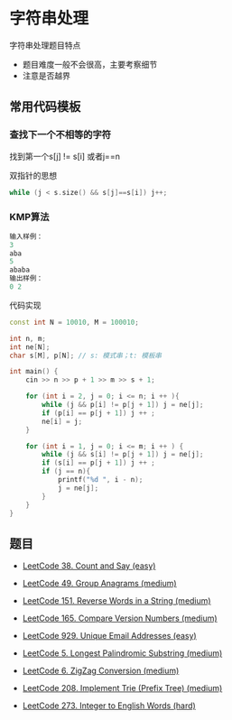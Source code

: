 # 字符串处理

字符串处理题目特点

- 题目难度一般不会很高，主要考察细节
- 注意是否越界

## 常用代码模板

### 查找下一个不相等的字符

找到第一个s[j] != s[i] 或者j==n

双指针的思想

```cpp
while (j < s.size() && s[j]==s[i]) j++;
```


### KMP算法

```cpp
输入样例：
3
aba
5
ababa
输出样例：
0 2
```

代码实现

```cpp
const int N = 10010, M = 100010;

int n, m;
int ne[N];
char s[M], p[N]; // s: 模式串；t: 模板串

int main() {
    cin >> n >> p + 1 >> m >> s + 1;

    for (int i = 2, j = 0; i <= n; i ++ ){
        while (j && p[i] != p[j + 1]) j = ne[j];
        if (p[i] == p[j + 1]) j ++ ;
        ne[i] = j;
    }

    for (int i = 1, j = 0; i <= m; i ++ ) {
        while (j && s[i] != p[j + 1]) j = ne[j];
        if (s[i] == p[j + 1]) j ++ ;
        if (j == n){
            printf("%d ", i - n);
            j = ne[j];
        }
    }
}
```

## 题目

- [LeetCode 38. Count and Say (easy)](https://github.com/muyids/leetcode/blob/master/algorithms/1-100/38.count-and-say.md)

- [LeetCode 49. Group Anagrams (medium)](https://github.com/muyids/leetcode/blob/master/algorithms/1-100/49.group-anagrams.md)

- [LeetCode 151. Reverse Words in a String (medium)](https://github.com/muyids/leetcode/blob/master/algorithms/101-200/151.reverse-words-in-a-string.md)

- [LeetCode 165. Compare Version Numbers (medium)](https://github.com/muyids/leetcode/blob/master/algorithms/101-200/165.compare-version-numbers.md)

- [LeetCode 929. Unique Email Addresses (easy)](https://github.com/muyids/leetcode/blob/master/algorithms/901-1000/929.unique-email-addresses.md)

- [LeetCode 5. Longest Palindromic Substring (medium)](https://github.com/muyids/leetcode/blob/master/algorithms/1-100/5.longest-palindromic-substring.md)

- [LeetCode 6. ZigZag Conversion (medium)](https://github.com/muyids/leetcode/blob/master/algorithms/1-100/6.zigzag-conversion.md)

- [LeetCode 208. Implement Trie (Prefix Tree) (medium)](https://github.com/muyids/leetcode/blob/master/algorithms/201-300/208.implement-trie-prefix-tree.md)

- [LeetCode 273. Integer to English Words (hard)](https://github.com/muyids/leetcode/blob/master/algorithms/201-300/273.integer-to-english-words.md)

